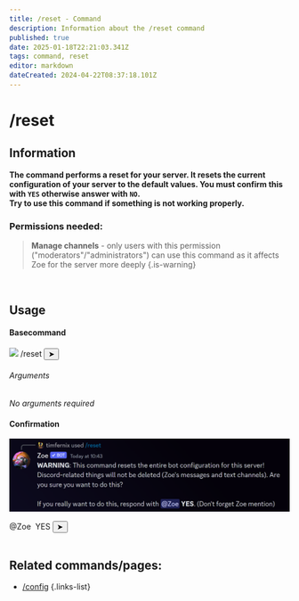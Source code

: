 ```yaml
---
title: /reset - Command
description: Information about the /reset command
published: true
date: 2025-01-18T22:21:03.341Z
tags: command, reset
editor: markdown
dateCreated: 2024-04-22T08:37:18.101Z
---
```


# /reset
## Information
**The command performs a reset for your server. It resets the current configuration of your server to the default values.
You must confirm this with `YES` otherwise answer with `NO`. <br>
Try to use this command if something is not working properly.**
<br>

### Permissions needed:
>**Manage channels** - only users with this permission ("moderators"/"administrators") can use this command as it affects Zoe for the server more deeply {.is-warning}

<br>

## Usage
#### Basecommand
<div class="discord-preview">
    <div class="dcp-chatbar">
        <img src="https://zoe-discord-bot.ch/img/favicon.ico" class="dcp-avatar">
        <span class="dcp-command">/reset</span>
        <button class="dcp-send-btn">&#10148;</button> 
    </div>
</div>

###### Arguments
*No arguments required*
<br>
 
#### Confirmation
![](/en_/en_reset_command_3.png)
<div class="discord-preview">
    <div class="dcp-chatbar">
      <span class="dcp-mention">@Zoe</span>
      &nbsp;YES
      <button class="dcp-send-btn">&#10148;</button> 
    </div>
</div>
<br>
 
## Related commands/pages:

- [/config](/en/commands/administrative/config/)
{.links-list}